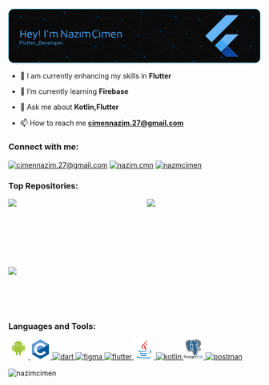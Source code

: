 ![Header](./github_header.png)



- 🔭 I am currently enhancing my skills in **Flutter**

- 🌱 I’m currently learning **Firebase**

- 💬 Ask me about **Kotlin,Flutter**

- 📫 How to reach me **cimennazim.27@gmail.com**

<h3 align="left">Connect with me:</h3>
<p align="left">
<a href="www.linkedin.com/in/nazım-çimen" target="blank"><img align="center" src="https://raw.githubusercontent.com/rahuldkjain/github-profile-readme-generator/master/src/images/icons/Social/linked-in-alt.svg" alt="cimennazim.27@gmail.com" height="30" width="40" /></a>
<a href="https://instagram.com/nazim.cmn" target="blank"><img align="center" src="https://raw.githubusercontent.com/rahuldkjain/github-profile-readme-generator/master/src/images/icons/Social/instagram.svg" alt="nazim.cmn" height="30" width="40" /></a>
<a href="https://www.youtube.com/c/nazmcimen" target="blank"><img align="center" src="https://raw.githubusercontent.com/rahuldkjain/github-profile-readme-generator/master/src/images/icons/Social/youtube.svg" alt="nazmcimen" height="30" width="40" /></a>
</p>

<h3 align="left">Top Repositories:</h3>
<div width="100%" align="center"><a href="https://github.com/NazimCimen/flutter_weather_forecast_app" align="left"><img align="left" width="45%" src="https://github-readme-stats.vercel.app/api/pin/?username=NazimCimen&repo=flutter_weather_forecast_app&title_color=ffffff&text_color=3382ed&icon_color=facc15&bg_color=181824&hide_border=true&locale=en" /></a><a href="https://github.com/NazimCimen/flutter_duty_pharmacy_app" align="right"><img align="right" width="45%" src="https://github-readme-stats.vercel.app/api/pin/?username=NazimCimen&repo=flutter_duty_pharmacy_app&title_color=ffffff&text_color=3382ed&icon_color=facc15&bg_color=181824&hide_border=true&locale=en" /></a></div><br /><br /><br /><br /><br /><br />
<br /><br />

<div width="100%" align="center"><a href="https://github.com/NazimCimen/flutter_animated_login_signup_responsive_ui_design" align="left"><img align="left" width="45%" src="https://github-readme-stats.vercel.app/api/pin/?username=NazimCimen&repo=flutter_animated_login_signup_responsive_ui_design&title_color=ffffff&text_color=3382ed&icon_color=facc15&bg_color=181824&hide_border=true&locale=en" /></a></div>
<br /><br /><br /><br /><br />

<h3 align="left">Languages and Tools:</h3>
<p align="left"> <a href="https://developer.android.com" target="_blank" rel="noreferrer"> <img src="https://raw.githubusercontent.com/devicons/devicon/master/icons/android/android-original-wordmark.svg" alt="android" width="40" height="40"/> </a> <a href="https://www.cprogramming.com/" target="_blank" rel="noreferrer"> <img src="https://raw.githubusercontent.com/devicons/devicon/master/icons/c/c-original.svg" alt="c" width="40" height="40"/> </a> <a href="https://dart.dev" target="_blank" rel="noreferrer"> <img src="https://www.vectorlogo.zone/logos/dartlang/dartlang-icon.svg" alt="dart" width="40" height="40"/> </a> <a href="https://www.figma.com/" target="_blank" rel="noreferrer"> <img src="https://www.vectorlogo.zone/logos/figma/figma-icon.svg" alt="figma" width="40" height="40"/> </a> <a href="https://flutter.dev" target="_blank" rel="noreferrer"> <img src="https://www.vectorlogo.zone/logos/flutterio/flutterio-icon.svg" alt="flutter" width="40" height="40"/> </a> <a href="https://www.java.com" target="_blank" rel="noreferrer"> <img src="https://raw.githubusercontent.com/devicons/devicon/master/icons/java/java-original.svg" alt="java" width="40" height="40"/> </a> <a href="https://kotlinlang.org" target="_blank" rel="noreferrer"> <img src="https://www.vectorlogo.zone/logos/kotlinlang/kotlinlang-icon.svg" alt="kotlin" width="40" height="40"/> </a> <a href="https://www.postgresql.org" target="_blank" rel="noreferrer"> <img src="https://raw.githubusercontent.com/devicons/devicon/master/icons/postgresql/postgresql-original-wordmark.svg" alt="postgresql" width="40" height="40"/> </a> <a href="https://postman.com" target="_blank" rel="noreferrer"> <img src="https://www.vectorlogo.zone/logos/getpostman/getpostman-icon.svg" alt="postman" width="40" height="40"/> </a> </p>

<p><img align="center" src="https://github-readme-stats.vercel.app/api/top-langs?username=nazimcimen&show_icons=true&locale=en&layout=compact" alt="nazimcimen" /></p>
